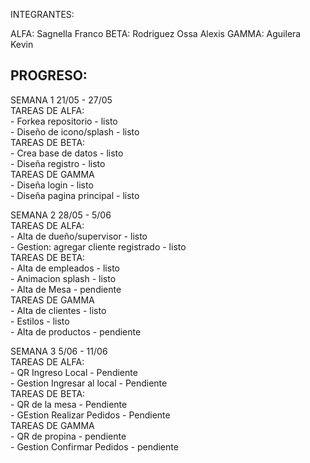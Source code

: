 INTEGRANTES:

ALFA: Sagnella Franco
BETA: Rodriguez Ossa Alexis
GAMMA: Aguilera Kevin

PROGRESO:
--------------------------
SEMANA 1 21/05 - 27/05<br>
  TAREAS DE ALFA: <br>
     - Forkea repositorio - listo<br>
     - Diseño de icono/splash - listo<br>
   TAREAS DE BETA:<br>
     - Crea base de datos - listo<br>
     - Diseña registro - listo<br>
   TAREAS DE GAMMA<br>
     - Diseña login - listo<br>
     - Diseña pagina principal - listo<br>

SEMANA 2 28/05 - 5/06<br>
  TAREAS DE ALFA: <br>
     - Alta de dueño/supervisor - listo<br>
     - Gestion: agregar cliente registrado - listo<br>
   TAREAS DE BETA:<br>
     - Alta de empleados - listo<br>
     - Animacion splash - listo<br>
     - Alta de Mesa - pendiente<br>
   TAREAS DE GAMMA<br>
     - Alta de clientes - listo<br>
     - Estilos - listo<br>
     - Alta de productos - pendiente<br>


SEMANA 3 5/06 - 11/06<br>
  TAREAS DE ALFA: <br>
     - QR Ingreso Local - Pendiente<br>
     - Gestion Ingresar al local - Pendiente<br>
   TAREAS DE BETA:<br>
     - QR de la mesa - Pendiente<br>
     - GEstion Realizar Pedidos - Pendiente<br>
   TAREAS DE GAMMA<br>
     - QR de propina - pendiente<br>
     - Gestion Confirmar Pedidos - pendiente<br>
